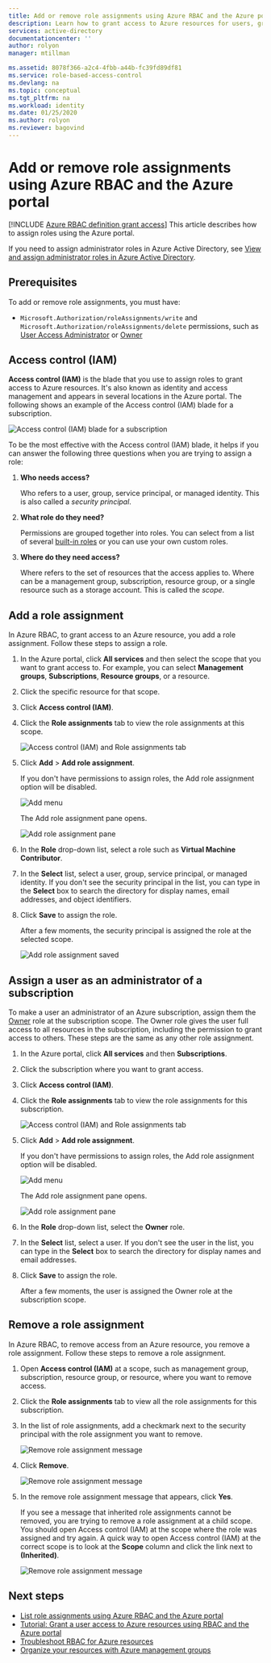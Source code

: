 ```yaml
---
title: Add or remove role assignments using Azure RBAC and the Azure portal
description: Learn how to grant access to Azure resources for users, groups, service principals, or managed identities using Azure role-based access control (RBAC) and the Azure portal.
services: active-directory
documentationcenter: ''
author: rolyon
manager: mtillman

ms.assetid: 8078f366-a2c4-4fbb-a44b-fc39fd89df81
ms.service: role-based-access-control
ms.devlang: na
ms.topic: conceptual
ms.tgt_pltfrm: na
ms.workload: identity
ms.date: 01/25/2020
ms.author: rolyon
ms.reviewer: bagovind
---
```


# Add or remove role assignments using Azure RBAC and the Azure portal

[!INCLUDE [Azure RBAC definition grant access](../../includes/role-based-access-control-definition-grant.md)] This article describes how to assign roles using the Azure portal.

If you need to assign administrator roles in Azure Active Directory, see [View and assign administrator roles in Azure Active Directory](../active-directory/users-groups-roles/directory-manage-roles-portal.md).

## Prerequisites

To add or remove role assignments, you must have:

- `Microsoft.Authorization/roleAssignments/write` and `Microsoft.Authorization/roleAssignments/delete` permissions, such as [User Access Administrator](built-in-roles.md#user-access-administrator) or [Owner](built-in-roles.md#owner)

## Access control (IAM)

**Access control (IAM)** is the blade that you use to assign roles to grant access to Azure resources. It's also known as identity and access management and appears in several locations in the Azure portal. The following shows an example of the Access control (IAM) blade for a subscription.

![Access control (IAM) blade for a subscription](./media/role-assignments-portal/access-control-subscription.png)

To be the most effective with the Access control (IAM) blade, it helps if you can answer the following three questions when you are trying to assign a role:

1. **Who needs access?**

    Who refers to a user, group, service principal, or managed identity. This is also called a *security principal*.

1. **What role do they need?**

    Permissions are grouped together into roles. You can select from a list of several [built-in roles](built-in-roles.md) or you can use your own custom roles.

1. **Where do they need access?**

    Where refers to the set of resources that the access applies to. Where can be a management group, subscription, resource group, or a single resource such as a storage account. This is called the *scope*.

## Add a role assignment

In Azure RBAC, to grant access to an Azure resource, you add a role assignment. Follow these steps to assign a role.

1. In the Azure portal, click **All services** and then select the scope that you want to grant access to. For example, you can select **Management groups**, **Subscriptions**, **Resource groups**, or a resource.

1. Click the specific resource for that scope.

1. Click **Access control (IAM)**.

1. Click the **Role assignments** tab to view the role assignments at this scope.

    ![Access control (IAM) and Role assignments tab](./media/role-assignments-portal/role-assignments.png)

1. Click **Add** > **Add role assignment**.

   If you don't have permissions to assign roles, the Add role assignment option will be disabled.

   ![Add menu](./media/role-assignments-portal/add-menu.png)

    The Add role assignment pane opens.

   ![Add role assignment pane](./media/role-assignments-portal/add-role-assignment.png)

1. In the **Role** drop-down list, select a role such as **Virtual Machine Contributor**.

1. In the **Select** list, select a user, group, service principal, or managed identity. If you don't see the security principal in the list, you can type in the **Select** box to search the directory for display names, email addresses, and object identifiers.

1. Click **Save** to assign the role.

   After a few moments, the security principal is assigned the role at the selected scope.

    ![Add role assignment saved](./media/role-assignments-portal/add-role-assignment-save.png)

## Assign a user as an administrator of a subscription

To make a user an administrator of an Azure subscription, assign them the [Owner](built-in-roles.md#owner) role at the subscription scope. The Owner role gives the user full access to all resources in the subscription, including the permission to grant access to others. These steps are the same as any other role assignment.

1. In the Azure portal, click **All services** and then **Subscriptions**.

1. Click the subscription where you want to grant access.

1. Click **Access control (IAM)**.

1. Click the **Role assignments** tab to view the role assignments for this subscription.

    ![Access control (IAM) and Role assignments tab](./media/role-assignments-portal/role-assignments.png)

1. Click **Add** > **Add role assignment**.

   If you don't have permissions to assign roles, the Add role assignment option will be disabled.

   ![Add menu](./media/role-assignments-portal/add-menu.png)

    The Add role assignment pane opens.

   ![Add role assignment pane](./media/role-assignments-portal/add-role-assignment.png)

1. In the **Role** drop-down list, select the **Owner** role.

1. In the **Select** list, select a user. If you don't see the user in the list, you can type in the **Select** box to search the directory for display names and email addresses.

1. Click **Save** to assign the role.

   After a few moments, the user is assigned the Owner role at the subscription scope.

## Remove a role assignment

In Azure RBAC, to remove access from an Azure resource, you remove a role assignment. Follow these steps to remove a role assignment.

1. Open **Access control (IAM)** at a scope, such as management group, subscription, resource group, or resource, where you want to remove access.

1. Click the **Role assignments** tab to view all the role assignments for this subscription.

1. In the list of role assignments, add a checkmark next to the security principal with the role assignment you want to remove.

   ![Remove role assignment message](./media/role-assignments-portal/remove-role-assignment-select.png)

1. Click **Remove**.

   ![Remove role assignment message](./media/role-assignments-portal/remove-role-assignment.png)

1. In the remove role assignment message that appears, click **Yes**.

    If you see a message that inherited role assignments cannot be removed, you are trying to remove a role assignment at a child scope. You should open Access control (IAM) at the scope where the role was assigned and try again. A quick way to open Access control (IAM) at the correct scope is to look at the **Scope** column and click the link next to **(Inherited)**.

   ![Remove role assignment message](./media/role-assignments-portal/remove-role-assignment-inherited.png)

## Next steps

- [List role assignments using Azure RBAC and the Azure portal](role-assignments-list-portal.md)
- [Tutorial: Grant a user access to Azure resources using RBAC and the Azure portal](quickstart-assign-role-user-portal.md)
- [Troubleshoot RBAC for Azure resources](troubleshooting.md)
- [Organize your resources with Azure management groups](../governance/management-groups/overview.md)
